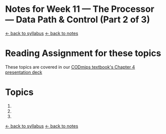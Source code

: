 # Notes for Week 11 &mdash; The Processor &mdash; Data Path & Control (Part 2 of 3)

[ &larr; back to syllabus](/courses/ece251/2025/ece251-syllabus-spring-2025.html) [ &larr; back to notes](/courses/ece251/2025/ece251-notes.html)

# Reading Assignment for these topics

These topics are covered in our [CODmips textbook's Chapter 4 presentation deck](./Patterson6e_MIPS_Ch04_PPT.ppt)

# Topics

1.
2.
3.

[ &larr; back to syllabus](/courses/ece251/2025/ece251-syllabus-spring-2025.html) [ &larr; back to notes](/courses/ece251/2025/ece251-notes.html)
